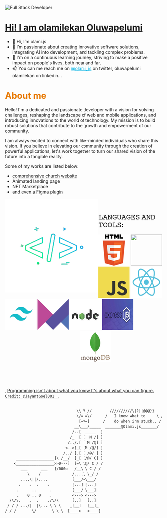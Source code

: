 ![Full Stack Developer](https://github.com/Emmauel98/Figma_Icon_Library/assets/103376339/201b15d5-f8d0-4498-9da0-94103079e1a2)

<h1 style="color: rgb(9,180,228);">
  <a href="https://github.com/Emmauel98"> Hi! I am olamilekan Oluwapelumi </a>
</h1>


- 👋 Hi, I’m olami.js
- 👀 I’m passionate about creating innovative software solutions, integrating AI into development, and tackling complex problems.
- 💞️ I'm on a continuous learning journey, striving to make a positive impact on people's lives, both near and far.
- 📫 You can me reach me on <a href="https://twitter.com/olami_js" style="color: rgb(9,180,228);">@olami_js</a> on twitter, oluwapelumi olamilekan on linkedin...

<h1 style="color: rgb(232,122,0);"> About me </h1>
<div>
  <p>Hello! I'm a dedicated and passionate developer with a vision for solving challenges, reshaping the landscape of web and mobile applications, and introducing innovations to the world of technology. My mission is to build robust solutions that contribute to the growth and empowerment of our community.

I am always excited to connect with like-minded individuals who share this vision. If you believe in elevating our community through the creation of powerful applications, let's work together to turn our shared vision of the future into a tangible reality. </p>
  <p>Some of my works are listed below: </p>
  <!-- comprehensive church website, engaging landing pages, a versatile calculator, and even a Figma plugin. -->
  <ul>
    <li>
      <a href="https://github.com/Emmauel98/kingshillCityChurchWebsite">comprehensive church website </a>
    </li>
    <li>
      <a>Animated landing page</a>
    </li>
    <li>
      <a>NFT Marketplace</a>
    </li>
    <li>
      <a href='https://github.com/Emmauel98/Figma_Icon_Library'>and even a Figma plugin</a>
    </li>
  </ul>
</div>

<div>
  
<img align="left" height="300px" width="300px" src="/Qr_Code_Design_Vector_PNG_Images__Code_Icon_Design_Vector__Code_Icons__Icon__Illustration_PNG_Image_For_Free_Download-removebg-preview.png" />
<br/>
<h2>𝙻𝙰𝙽𝙶𝚄𝙰𝙶𝙴𝚂 𝙰𝙽𝙳 𝚃𝙾𝙾𝙻𝚂:</h2>

<code><img height="100" width="100" src="https://raw.githubusercontent.com/github/explore/80688e429a7d4ef2fca1e82350fe8e3517d3494d/topics/html/html.png"/></code>
<code><img height="100" width="100" src="https://cdn.iconscout.com/icon/free/png-256/css-131-722685.png"/></code>
<code><img height="100" width="100" src="https://raw.githubusercontent.com/github/explore/80688e429a7d4ef2fca1e82350fe8e3517d3494d/topics/javascript/javascript.png"/></code>
<code><img height="100" width="100" src="React_Logo_PNG_Vector__SVG__Free_Download-removebg-preview.png"/></code>
<code><img height="100" width="100" src="Top_20_Tailwind_CSS_Interview_Questions_and_Answers-removebg-preview.png"/></code>
<code><img height="100" width="100" src="Framer_motion_Logo_PNG_Vector__SVG__Free_Download-removebg-preview.png"/></code>
<code><img height="100" width="100" src="_Node_js__Sticker_for_Sale_by_BraveLilToaster-removebg-preview.png"/></code>
<code><img height="100" width="100" src="Getting started with Express_js.jpeg"/></code>
<code align="right"><img height="100" width="100" style="margin-left: 15rem" src="mongodb.png"/></code>
<br/>
<br/>

</div>



<br/> <br/>
<p style="color: gray">
  &sbquo;
  <a href="https://github.com/Emmauel98"> Programming isn't about what you know It's about what you can figure. 
    <code>Credit: @JayantGoel001 </code>
  </a>
  &sbquo;
</p>

```diff

                                \\_V_//        //////////\|?||@@@}}
                                \/=|=\/      /   I know what to     \ //
                                 [=v=]      /    do when i'm stuck.. /
                               __\___/_____  _______@Olami.js_______/
                              /..[  _____  ]    
                             /_  [ [  M /] ]
                            /../.[ [ M /@] ]
                           <-->[_[ [M /@/] ]
                          /../ [.[ [ /@/ ] ]
     _________________]\ /__/  [_[ [/@/ C] ]
    <_________________>>0---]  [=\ \@/ C / /
       ___      ___   ]/000o   /__\ \ C / /
          \    /              /....\ \_/ /
       ....\||/....           [___/=\___/
      .    .  .    .          [...] [...]
     .      ..      .         [___/ \___]
     .    0 .. 0    .         <---> <--->
  /\/\.    .  .    ./\/\      [..]   [..]
 / / / .../|  |\... \ \ \    _[__]   [__]_
/ / /       \/       \ \ \  [____>   <____]
```
